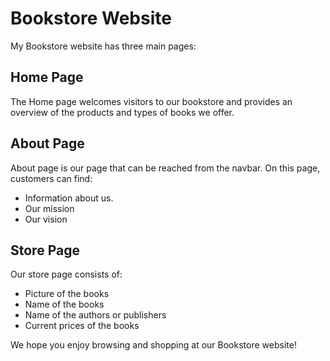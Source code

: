 # Bookstore Website

My Bookstore website has three main pages:

## Home Page

The Home page welcomes visitors to our bookstore and provides an overview of the products and types of books we offer.

## About Page
About page is our page that can be reached from the navbar. On this page, customers can find:

- Information about us. 
- Our mission
- Our vision

## Store Page

Our store page consists of:
- Picture of the books
- Name of the books
- Name of the authors or publishers
- Current prices of the books

We hope you enjoy browsing and shopping at our Bookstore website!
